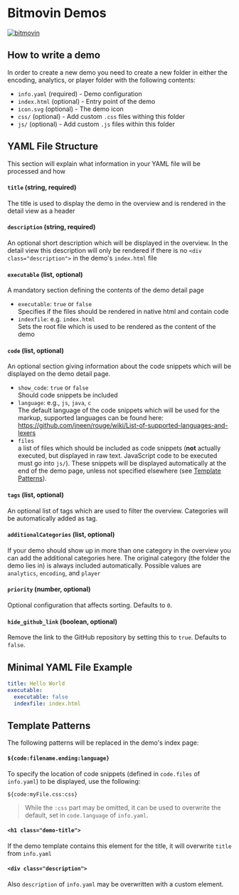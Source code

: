 # Bitmovin Demos
[![bitmovin](http://bitmovin-a.akamaihd.net/webpages/bitmovin-logo-github.png)](http://www.bitmovin.com)

## How to write a demo

In order to create a new demo you need to create a new folder in either the encoding,
analytics, or player folder with the following contents:

  - `info.yaml` (required) - Demo configuration
  - `index.html` (optional) - Entry point of the demo
  - `icon.svg` (optional) - The demo icon
  - `css/` (optional) - Add custom `.css` files withing this folder
  - `js/` (optional) - Add custom `.js` files within this folder


## YAML File Structure
This section will explain what information in your YAML file will be processed and how

#### `title` (string, required)
The title is used to display the demo in the overview and is rendered in the detail view as a header

#### `description` (string, required)
An optional short description which will be displayed in the overview. In the detail view this description will only be rendered if there is no `<div class="description">` in the demo's `index.html` file

#### `executable` (list, optional)
A mandatory section defining the contents of the demo detail page
  - `executable`: `true` or `false`  
    Specifies if the files should be rendered in native html and contain code
  - `indexfile`: e.g. `index.html`  
    Sets the root file which is used to be rendered as the content of the demo
  
#### `code` (list, optional)
An optional section giving information about the code snippets which will be displayed on the demo detail page.
  - `show_code`: `true`  or `false`  
    Should code snippets be included
  - `language`: e.g., `js`, `java`, `c`  
    The default language of the code snippets which will be used for the markup, supported languages can be found here: https://github.com/jneen/rouge/wiki/List-of-supported-languages-and-lexers
  - `files`  
    a list of files which should be included as code snippets (**not** actually executed, but displayed in raw text. JavaScript code to be executed must go into `js/`).
    These snippets will be displayed automatically at the end of the demo page, unless not specified elsewhere (see [Template Patterns](#template-patterns)).

#### `tags` (list, optional)
  An optional list of tags which are used to filter the overview. Categories will be automatically added as tag.

#### `additionalCategories` (list, optional)
  If your demo should show up in more than one category in the overview you can add the additional categories here.
  The original category (the folder the demo lies in) is always included automatically.
  Possible values are `analytics`, `encoding`, and `player`

#### `priority` (number, optional)
  Optional configuration that affects sorting. Defaults to `0`.

#### `hide_github_link` (boolean, optional)
  Remove the link to the GitHub repository by setting this to `true`. Defaults to `false`.

## Minimal YAML File Example

```yaml
title: Hello World
executable:
  executable: false
  indexfile: index.html
```

## Template Patterns
The following patterns will be replaced in the demo's index page:

#### `${code:filename.ending:language}`
To specify the location of code snippets (defined in `code.files` of `info.yaml`) to be displayed, use the following:
```
${code:myFile.css:css}
```
> While the `:css` part may be omitted, it can be used to overwrite the default, set in `code.language` of `info.yaml`.

#### `<h1 class="demo-title">`
If the demo template contains this element for the title, it will overwrite `title` from `info.yaml`

#### `<div class="description">`
Also `description` of `info.yaml` may be overwritten with a custom element.
